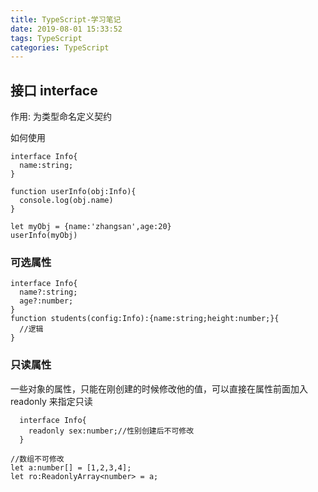 ```yaml
---
title: TypeScript-学习笔记
date: 2019-08-01 15:33:52
tags: TypeScript
categories: TypeScript
---
```


## 接口 interface
作用: 为类型命名定义契约

如何使用
```
interface Info{
  name:string;
}

function userInfo(obj:Info){
  console.log(obj.name)
}

let myObj = {name:'zhangsan',age:20}
userInfo(myObj)
```
### 可选属性
```
interface Info{
  name?:string;
  age?:number;
}
function students(config:Info):{name:string;height:number;}{
  //逻辑
}
```

### 只读属性
一些对象的属性，只能在刚创建的时候修改他的值，可以直接在属性前面加入 readonly 来指定只读
```
  interface Info{
    readonly sex:number;//性别创建后不可修改
  }

//数组不可修改
let a:number[] = [1,2,3,4];
let ro:ReadonlyArray<number> = a;

```